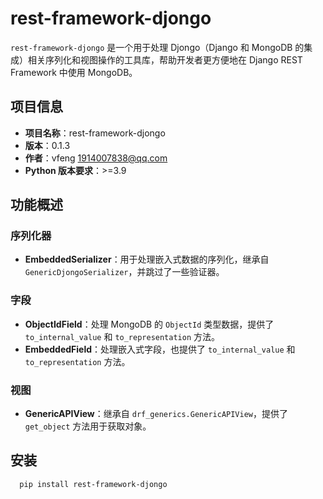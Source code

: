 # rest-framework-djongo

`rest-framework-djongo` 是一个用于处理 Djongo（Django 和 MongoDB 的集成）相关序列化和视图操作的工具库，帮助开发者更方便地在 Django REST Framework 中使用 MongoDB。

## 项目信息

- **项目名称**：rest-framework-djongo
- **版本**：0.1.3
- **作者**：vfeng <1914007838@qq.com>
- **Python 版本要求**：>=3.9

## 功能概述

### 序列化器
- **EmbeddedSerializer**：用于处理嵌入式数据的序列化，继承自 `GenericDjongoSerializer`，并跳过了一些验证器。

### 字段
- **ObjectIdField**：处理 MongoDB 的 `ObjectId` 类型数据，提供了 `to_internal_value` 和 `to_representation` 方法。
- **EmbeddedField**：处理嵌入式字段，也提供了 `to_internal_value` 和 `to_representation` 方法。

### 视图
- **GenericAPIView**：继承自 `drf_generics.GenericAPIView`，提供了 `get_object` 方法用于获取对象。

## 安装
```bash
  pip install rest-framework-djongo
```